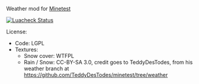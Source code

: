 Weather mod for [Minetest](http://minetest.net/)

[![Luacheck Status](https://travis-ci.org/theFox6/minetest_mod_weather.svg?branch=master)](https://travis-ci.org/theFox6/minetest_mod_weather)

License:
- Code: LGPL
- Textures:
  - Snow cover: WTFPL
  - Rain / Snow: CC-BY-SA 3.0, credit goes to TeddyDesTodes, from his weather branch at https://github.com/TeddyDesTodes/minetest/tree/weather
